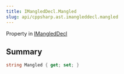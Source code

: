 ```yaml
---
title: IMangledDecl.Mangled
slug: api/cppsharp.ast.imangleddecl.mangled
---
```

Property in [IMangledDecl](/api/cppsharp/ast/imangleddecl)

## Summary



```csharp
string Mangled { get; set; }
```

